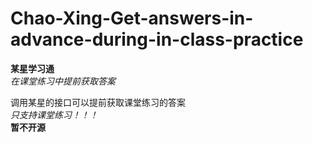 # Chao-Xing-Get-answers-in-advance-during-in-class-practice

**某星学习通**  
*在课堂练习中提前获取答案*

调用某星的接口可以提前获取课堂练习的答案  
*只支持课堂练习！！！*  
**暂不开源**
